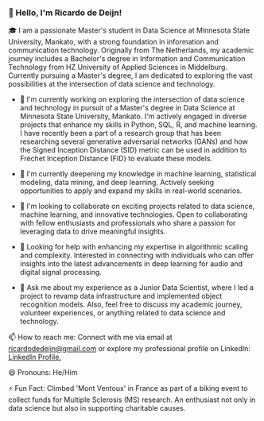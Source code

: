 <!--
**Neatherblok/Neatherblok** is a ✨ _special_ ✨ repository because its `README.md` (this file) appears on your GitHub profile.

Here are some ideas to get you started:
-->

### 👋 Hello, I'm Ricardo de Deijn!

🎓 I am a passionate Master's student in Data Science at Minnesota State University, Mankato, with a strong foundation in information and communication technology. Originally from The Netherlands, my academic journey includes a Bachelor's degree in Information and Communication Technology from HZ University of Applied Sciences in Middelburg. Currently pursuing a Master's degree, I am dedicated to exploring the vast possibilities at the intersection of data science and technology.

- 🔭 I'm currently working on exploring the intersection of data science and technology in pursuit of a Master's degree in Data Science at Minnesota State University, Mankato. I'm actively engaged in diverse projects that enhance my skills in Python, SQL, R, and machine learning. I have recently been a part of a research group that has been researching several generative adversarial networks (GANs) and how the Signed Inception Distance (SID) metric can be used in addition to Fréchet Inception Distance (FID) to evaluate these models.

- 🌱 I'm currently deepening my knowledge in machine learning, statistical modeling, data mining, and deep learning. Actively seeking opportunities to apply and expand my skills in real-world scenarios.

- 👯 I'm looking to collaborate on exciting projects related to data science, machine learning, and innovative technologies. Open to collaborating with fellow enthusiasts and professionals who share a passion for leveraging data to drive meaningful insights.

- 🤔 Looking for help with enhancing my expertise in algorithmic scaling and complexity. Interested in connecting with individuals who can offer insights into the latest advancements in deep learning for audio and digital signal processing.

- 💬 Ask me about my experience as a Junior Data Scientist, where I led a project to revamp data infrastructure and implemented object recognition models. Also, feel free to discuss my academic journey, volunteer experiences, or anything related to data science and technology.

📫 How to reach me: Connect with me via email at <a href="mailto:ricardodedeijn@gmail.com">ricardodedeijn@gmail.com</a> or explore my professional profile on LinkedIn: <a href="https://www.linkedin.com/in/ricardodedeijn/">LinkedIn Profile.</a>

😄 Pronouns: He/Him

⚡ Fun Fact: Climbed 'Mont Ventoux' in France as part of a biking event to collect funds for Multiple Sclerosis (MS) research. An enthusiast not only in data science but also in supporting charitable causes.
